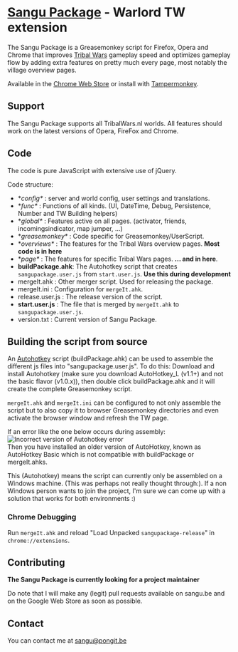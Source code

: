 [Sangu Package](http://www.sangu.be) - Warlord TW extension
=============

The Sangu Package is a Greasemonkey script for Firefox, 
Opera and Chrome that improves [Tribal Wars](http://www.tribalwars.nl) gameplay speed 
and optimizes gameplay flow by
adding extra features on pretty much every page, most notably the village overview pages.

Available in the [Chrome Web Store](https://chrome.google.com/webstore/detail/sangu-package/fhmbjphafbpdphffjihgekljkcchcdem?hl=en)
or install with [Tampermonkey](https://tampermonkey.net).

Support
-------

The Sangu Package supports all TribalWars.nl worlds.
All features should work on the latest versions of Opera, FireFox and Chrome.

Code
----

The code is pure JavaScript with extensive use of jQuery.

Code structure:

- **config\** : server and world config, user settings and translations.
- **func\** : Functions of all kinds. (UI, DateTime, Debug, Persistence, Number and TW Building helpers)
- **global\** : Features active on all pages. (activator, friends, incomingsindicator, map jumper, ...)
- **greasemonkey\** : Code specific for Greasemonkey/UserScript.
- **overviews\** : The features for the Tribal Wars overview pages. **Most code is in here**
- **page\** : The features for specific Tribal Wars pages. **... and in here**.
- **buildPackage.ahk**: The Autohotkey script that creates `sangupackage.user.js` from `start.user.js`. **Use this during development**
- mergeIt.ahk : Other merger script. Used for releasing the package.
- mergeIt.ini : Configuration for `mergeIt.ahk`.
- release.user.js : The release version of the script.
- **start.user.js** : The file that is merged by `mergeIt.ahk` to `sangupackage.user.js`.
- version.txt : Current version of Sangu Package.

Building the script from source
-------------------------------

An [Autohotkey](http://ahkscript.org/) script (buildPackage.ahk) can be used to assemble the different js files into "sangupackage.user.js".
To do this: Download and install Autohotkey (make sure you download AutoHotkey_L (v1.1+) and not the basic flavor (v1.0.x)), then double click buildPackage.ahk and it will create the complete Greasemonkey script.  

`mergeIt.ahk` and `mergeIt.ini` can be configured to not only assemble the script but to also copy it to browser Greasemonkey directories and even activate the browser window and refresh the TW page.    

If an error like the one below occurs during assembly:  
![Incorrect version of Autohotkey error](http://sangu.be/api/ahk-assembly-error.png)  
Then you have installed an older version of AutoHotkey, known as AutoHotkey Basic which is not compatible with buildPackage or mergeIt.ahks.


This (Autohotkey) means the script can currently only be assembled on a Windows machine. (This was perhaps not really
thought through:). If a non Windows person wants to join the project, I'm sure we can come up with a solution that works for both environments :)


### Chrome Debugging

Run `mergeIt.ahk` and reload "Load Unpacked `sangupackage-release`" in `chrome://extensions`.


Contributing
------------

**The Sangu Package is currently looking for a project maintainer**

Do note that I will make any (legit) pull requests available on sangu.be and on the Google Web Store as soon as possible.

Contact
-------

You can contact me at sangu@pongit.be
